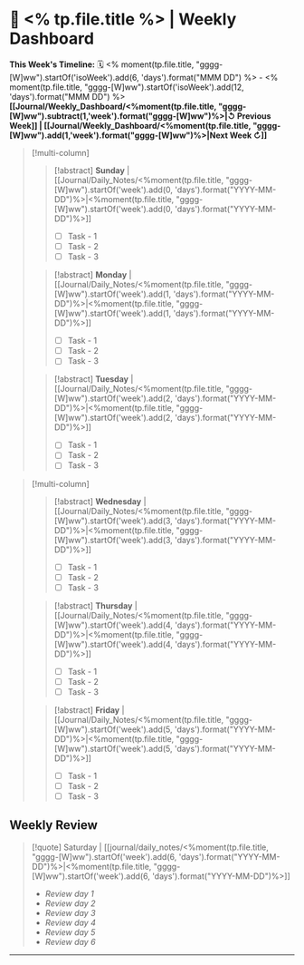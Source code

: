 # 🎯  <% tp.file.title %> | Weekly Dashboard

**This Week's Timeline:** 🗓️ <% moment(tp.file.title, "gggg-[W]ww").startOf('isoWeek').add(6, 'days').format("MMM DD") %> - <% moment(tp.file.title, "gggg-[W]ww").startOf('isoWeek').add(12, 'days').format("MMM DD") %>
**[[Journal/Weekly_Dashboard/<%moment(tp.file.title, "gggg-[W]ww").subtract(1,'week').format("gggg-[W]ww")%>|↺ Previous Week]] | [[Journal/Weekly_Dashboard/<%moment(tp.file.title, "gggg-[W]ww").add(1,'week').format("gggg-[W]ww")%>|Next Week ↻]]**

>[!multi-column]
>
>>[!abstract] **Sunday** | [[Journal/Daily_Notes/<%moment(tp.file.title, "gggg-[W]ww").startOf('week').add(0, 'days').format("YYYY-MM-DD")%>|<%moment(tp.file.title, "gggg-[W]ww").startOf('week').add(0, 'days').format("YYYY-MM-DD")%>]]
>> - [ ] Task - 1
>> - [ ] Task - 2
>> - [ ] Task - 3
>
>>[!abstract] **Monday** | [[Journal/Daily_Notes/<%moment(tp.file.title, "gggg-[W]ww").startOf('week').add(1, 'days').format("YYYY-MM-DD")%>|<%moment(tp.file.title, "gggg-[W]ww").startOf('week').add(1, 'days').format("YYYY-MM-DD")%>]]
>> - [ ] Task - 1
>> - [ ] Task - 2
>> - [ ] Task - 3
>
>>[!abstract] **Tuesday** | [[Journal/Daily_Notes/<%moment(tp.file.title, "gggg-[W]ww").startOf('week').add(2, 'days').format("YYYY-MM-DD")%>|<%moment(tp.file.title, "gggg-[W]ww").startOf('week').add(2, 'days').format("YYYY-MM-DD")%>]] 
>> - [ ] Task - 1
>> - [ ] Task - 2
>> - [ ] Task - 3

>[!multi-column]
>
>>[!abstract] **Wednesday** | [[Journal/Daily_Notes/<%moment(tp.file.title, "gggg-[W]ww").startOf('week').add(3, 'days').format("YYYY-MM-DD")%>|<%moment(tp.file.title, "gggg-[W]ww").startOf('week').add(3, 'days').format("YYYY-MM-DD")%>]] 
>> - [ ] Task - 1
>> - [ ] Task - 2
>> - [ ] Task - 3
>
>>[!abstract] **Thursday** | [[Journal/Daily_Notes/<%moment(tp.file.title, "gggg-[W]ww").startOf('week').add(4, 'days').format("YYYY-MM-DD")%>|<%moment(tp.file.title, "gggg-[W]ww").startOf('week').add(4, 'days').format("YYYY-MM-DD")%>]] 
>> - [ ] Task - 1
>> - [ ] Task - 2
>> - [ ] Task - 3
>
>>[!abstract] **Friday** | [[Journal/Daily_Notes/<%moment(tp.file.title, "gggg-[W]ww").startOf('week').add(5, 'days').format("YYYY-MM-DD")%>|<%moment(tp.file.title, "gggg-[W]ww").startOf('week').add(5, 'days').format("YYYY-MM-DD")%>]]
>> - [ ] Task - 1
>> - [ ] Task - 2
>> - [ ] Task - 3

## **Weekly Review**
> [!quote] Saturday | [[journal/daily_notes/<%moment(tp.file.title, "gggg-[W]ww").startOf('week').add(6, 'days').format("YYYY-MM-DD")%>|<%moment(tp.file.title, "gggg-[W]ww").startOf('week').add(6, 'days').format("YYYY-MM-DD")%>]]
> - *Review day 1*
> - *Review day 2*
> - *Review day 3*
> - *Review day 4*
> - *Review day 5*
> - *Review day 6*

---
